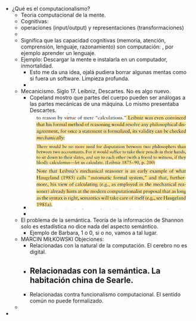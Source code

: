 - ¿Qué es el computacionalismo?
	- Teoria computacional de la mente.
	- Cognitivas:
	- operaciones (input/output) y representaciones (transformaciones)
	-
	- Significa que las capacidad cognitivas (memoria, atención, comprensión, lenguaje, razonamiento) son computación: , por ejemplo aprender un lenguaje.
	- Ejemplo: Descargar la mente e instalarla en un computador, inmortalidad.
		- Esto me da una idea, ojalá pudiera borrar algunas mentas como si fuera un software. Limpieza profunda.
		-
	- Mecanicismo. Siglo 17. Leibniz, Descartes. No es algo nuevo.
		- Copeland mostro que partes del cuerpo pueden ser análogas a las partes mecánicas de una máquina. Lo mismo presentaba Descartes.
		- ![image.png](../assets/image_1659303031878_0.png)
		-
	- El problema de la semántica. Teoría de la información de Shannon solo es estadística no dice nada del aspecto semántico.
		- Ejemplo de Barbara, 1 o 0, si o no, vamos a tal lugar.
	- MARCIN MIŁKOWSKI Objeciones:
		- Relacionadas con la natural de la computación. El cerebro no es digital.
		- Relacionadas con la semántica. La habitación china de Searle.
			-
		- Relacionadas contra funcionalismo computacional.  El sentido común no puede formalizado.
	-
-